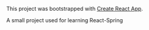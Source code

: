 This project was bootstrapped with [Create React App](https://github.com/facebook/create-react-app).

A small project used for learning React-Spring 
